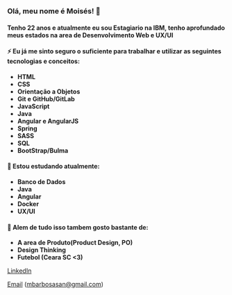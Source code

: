 ### Olá, meu nome é Moisés! 👋

#### Tenho 22 anos e atualmente eu sou Estagiario na IBM, tenho aprofundado meus estados na area de Desenvolvimento Web e UX/UI

#### ⚡ Eu já me sinto seguro o suficiente para trabalhar e utilizar as seguintes tecnologias e conceitos:

* **HTML**
* **CSS**
* **Orientação a Objetos**
* **Git e GitHub/GitLab**
* **JavaScript**
* **Java**
* **Angular e AngularJS**
* **Spring**
* **SASS**
* **SQL**
* **BootStrap/Bulma**

#### 🌱 Estou estudando atualmente: 

* **Banco de Dados**
* **Java**
*  **Angular**
* **Docker**
* **UX/UI**

#### 🔭 Alem de tudo isso tambem gosto bastante de:

* **A area de Produto(Product Design, PO)**
* **Design Thinking**
* **Futebol (Ceara SC <3)**

[LinkedIn](https://www.linkedin.com/in/mbarbosasan/)

[Email](mailto:mbarbosasan@gmail.com) (mbarbosasan@gmail.com)
